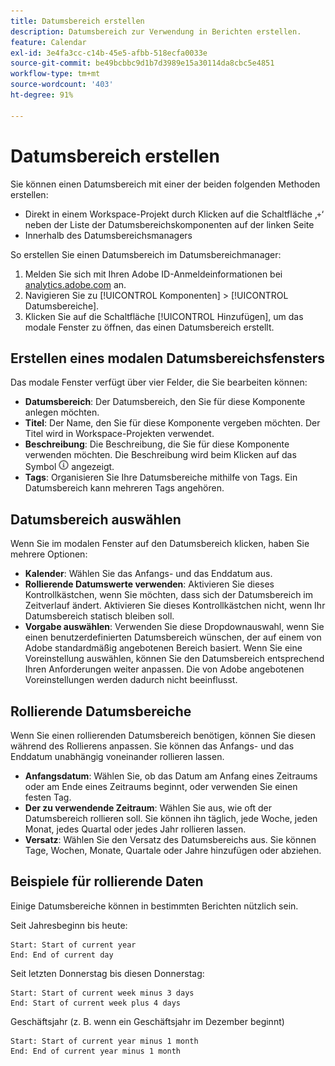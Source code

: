 ```yaml
---
title: Datumsbereich erstellen
description: Datumsbereich zur Verwendung in Berichten erstellen.
feature: Calendar
exl-id: 3e4fa3cc-c14b-45e5-afbb-518ecfa0033e
source-git-commit: be49bcbbc9d1b7d3989e15a30114da8cbc5e4851
workflow-type: tm+mt
source-wordcount: '403'
ht-degree: 91%

---
```


# Datumsbereich erstellen

Sie können einen Datumsbereich mit einer der beiden folgenden Methoden erstellen:

* Direkt in einem Workspace-Projekt durch Klicken auf die Schaltfläche ‚`+`‘ neben der Liste der Datumsbereichskomponenten auf der linken Seite
* Innerhalb des Datumsbereichsmanagers

So erstellen Sie einen Datumsbereich im Datumsbereichmanager:

1. Melden Sie sich mit Ihren Adobe ID-Anmeldeinformationen bei [analytics.adobe.com](https://analytics.adobe.com) an.
1. Navigieren Sie zu [!UICONTROL Komponenten] > [!UICONTROL Datumsbereiche].
1. Klicken Sie auf die Schaltfläche [!UICONTROL Hinzufügen], um das modale Fenster zu öffnen, das einen Datumsbereich erstellt.

## Erstellen eines modalen Datumsbereichsfensters

Das modale Fenster verfügt über vier Felder, die Sie bearbeiten können:

* **Datumsbereich**: Der Datumsbereich, den Sie für diese Komponente anlegen möchten.
* **Titel**: Der Name, den Sie für diese Komponente vergeben möchten. Der Titel wird in Workspace-Projekten verwendet.
* **Beschreibung**: Die Beschreibung, die Sie für diese Komponente verwenden möchten. Die Beschreibung wird beim Klicken auf das Symbol ![i](../assets/i.png) angezeigt.
* **Tags**: Organisieren Sie Ihre Datumsbereiche mithilfe von Tags. Ein Datumsbereich kann mehreren Tags angehören.

## Datumsbereich auswählen

Wenn Sie im modalen Fenster auf den Datumsbereich klicken, haben Sie mehrere Optionen:

* **Kalender**: Wählen Sie das Anfangs- und das Enddatum aus.
* **Rollierende Datumswerte verwenden**: Aktivieren Sie dieses Kontrollkästchen, wenn Sie möchten, dass sich der Datumsbereich im Zeitverlauf ändert. Aktivieren Sie dieses Kontrollkästchen nicht, wenn Ihr Datumsbereich statisch bleiben soll.
* **Vorgabe auswählen**: Verwenden Sie diese Dropdownauswahl, wenn Sie einen benutzerdefinierten Datumsbereich wünschen, der auf einem von Adobe standardmäßig angebotenen Bereich basiert. Wenn Sie eine Voreinstellung auswählen, können Sie den Datumsbereich entsprechend Ihren Anforderungen weiter anpassen. Die von Adobe angebotenen Voreinstellungen werden dadurch nicht beeinflusst.

## Rollierende Datumsbereiche

Wenn Sie einen rollierenden Datumsbereich benötigen, können Sie diesen während des Rollierens anpassen. Sie können das Anfangs- und das Enddatum unabhängig voneinander rollieren lassen.

* **Anfangsdatum**: Wählen Sie, ob das Datum am Anfang eines Zeitraums oder am Ende eines Zeitraums beginnt, oder verwenden Sie einen festen Tag.
* **Der zu verwendende Zeitraum**: Wählen Sie aus, wie oft der Datumsbereich rollieren soll. Sie können ihn täglich, jede Woche, jeden Monat, jedes Quartal oder jedes Jahr rollieren lassen.
* **Versatz**: Wählen Sie den Versatz des Datumsbereichs aus. Sie können Tage, Wochen, Monate, Quartale oder Jahre hinzufügen oder abziehen.

## Beispiele für rollierende Daten

Einige Datumsbereiche können in bestimmten Berichten nützlich sein.

Seit Jahresbeginn bis heute:

```text
Start: Start of current year
End: End of current day
```

Seit letzten Donnerstag bis diesen Donnerstag:

```text
Start: Start of current week minus 3 days
End: Start of current week plus 4 days
```

Geschäftsjahr (z. B. wenn ein Geschäftsjahr im Dezember beginnt)

```text
Start: Start of current year minus 1 month
End: End of current year minus 1 month
```
